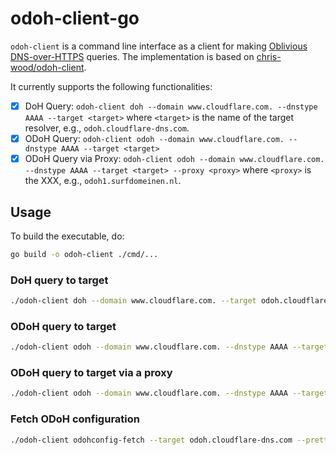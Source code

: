 # odoh-client-go

`odoh-client` is a command line interface as a client for making [Oblivious DNS-over-HTTPS](https://tools.ietf.org/html/draft-pauly-dprive-oblivious-doh-03) queries. The implementation is based on [chris-wood/odoh-client](https://github.com/chris-wood/odoh-client).

It currently supports the following functionalities:

- [x] DoH Query: `odoh-client doh --domain www.cloudflare.com. --dnstype AAAA --target <target>` where `<target>` is the name of the target resolver, e.g., `odoh.cloudflare-dns.com`.
- [x] ODoH Query: `odoh-client odoh --domain www.cloudflare.com. --dnstype AAAA --target <target>`
- [x] ODoH Query via Proxy: `odoh-client odoh --domain www.cloudflare.com. --dnstype AAAA --target <target> --proxy <proxy>` where `<proxy>` is the XXX, e.g., `odoh1.surfdomeinen.nl`.

## Usage

To build the executable, do:

```sh
go build -o odoh-client ./cmd/...
```

### DoH query to target

```sh
./odoh-client doh --domain www.cloudflare.com. --target odoh.cloudflare-dns.com --dnstype AAAA
```

### ODoH query to target

```sh
./odoh-client odoh --domain www.cloudflare.com. --dnstype AAAA --target odoh.cloudflare-dns.com
```

### ODoH query to target via a proxy

```sh
./odoh-client odoh --domain www.cloudflare.com. --dnstype AAAA --target odoh.cloudflare-dns.com --proxy odoh1.surfdomeinen.nl
```

### Fetch ODoH configuration

```sh
./odoh-client odohconfig-fetch --target odoh.cloudflare-dns.com --pretty
```
